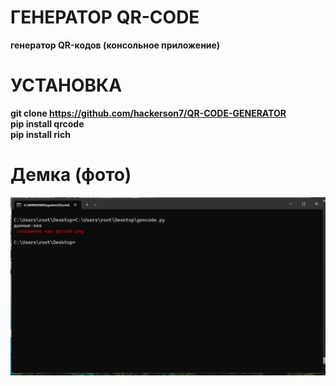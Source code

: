<h1>ГЕНЕРАТОР QR-CODE</h1>
<b>генератор QR-кодов (консольное приложение)<b><br>
<h1>УСТАНОВКА</h1>

  git clone https://github.com/hackerson7/QR-CODE-GENERATOR<br>
  pip install qrcode<br>
  pip install rich<br>
<h1>Демка (фото)</h1>
<img src="https://github.com/hackerson7/QR-CODE-GENERATOR/blob/main/%D0%A1%D0%BD%D0%B8%D0%BC%D0%BE%D0%BA%20%D1%8D%D0%BA%D1%80%D0%B0%D0%BD%D0%B0%202023-03-05%20230425.png">
